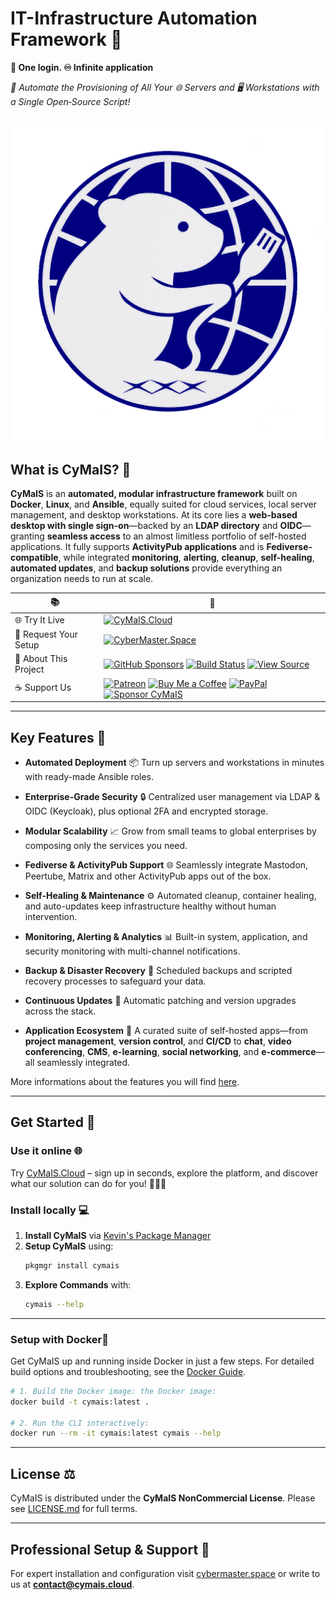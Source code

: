 # IT-Infrastructure Automation Framework 🚀

**🔐 One login. ♾️ Infinite application** 

*🤖 Automate the Provisioning of All Your 🌐 Servers and 🖥️ Workstations with a Single Open‑Source Script!*

![CyMaIS Logo](assets/img/logo.png)
---

## What is CyMaIS? 📌

**CyMaIS** is an **automated, modular infrastructure framework** built on **Docker**, **Linux**, and **Ansible**, equally suited for cloud services, local server management, and desktop workstations. At its core lies a **web-based desktop with single sign-on**—backed by an **LDAP directory** and **OIDC**—granting **seamless access** to an almost limitless portfolio of self-hosted applications. It fully supports **ActivityPub applications** and is **Fediverse-compatible**, while integrated **monitoring**, **alerting**, **cleanup**, **self-healing**, **automated updates**, and **backup solutions** provide everything an organization needs to run at scale.

| 📚 | 🔗 |
|---|---|
| 🌐 Try It Live | [![CyMaIS.Cloud](https://img.shields.io/badge/CyMaIS-%2ECloud-000000?labelColor=004B8D&style=flat&borderRadius=8)](https://cymais.cloud) |
| 🔧 Request Your Setup       | [![CyberMaster.Space](https://img.shields.io/badge/CyberMaster-%2ESpace-000000?labelColor=004B8D&style=flat&borderRadius=8)](https://cybermaster.space) |
| 📖 About This Project  | [![GitHub Sponsors](https://img.shields.io/badge/Sponsor-GitHub%20Sponsors-blue?logo=github)](https://github.com/sponsors/kevinveenbirkenbach) [![Build Status](https://github.com/kevinveenbirkenbach/cymais/actions/workflows/test-container.yml/badge.svg?branch=master)](https://github.com/kevinveenbirkenbach/cymais/actions/workflows/test-container.yml?query=branch%3Amaster) [![View Source](https://img.shields.io/badge/View_Source-Repository-000000?logo=github&labelColor=004B8D&style=flat&borderRadius=8)](https://github.com/kevinveenbirkenbach/cymais) |
| ☕️ Support Us               |  [![Patreon](https://img.shields.io/badge/Support-Patreon-orange?logo=patreon)](https://www.patreon.com/c/kevinveenbirkenbach) [![Buy Me a Coffee](https://img.shields.io/badge/Buy%20me%20a%20Coffee-Funding-yellow?logo=buymeacoffee)](https://buymeacoffee.com/kevinveenbirkenbach) [![PayPal](https://img.shields.io/badge/Donate-PayPal-blue?logo=paypal)](https://s.veen.world/paypaldonate) [![Sponsor CyMaIS](https://img.shields.io/badge/Donate–CyMaIS-000000?style=flat&labelColor=004B8D&logo=github-sponsors&logoColor=white&borderRadius=8)](https://github.com/sponsors/kevinveenbirkenbach) |

---

## Key Features 🎯

* **Automated Deployment** 📦
  Turn up servers and workstations in minutes with ready-made Ansible roles.

* **Enterprise-Grade Security** 🔒
  Centralized user management via LDAP & OIDC (Keycloak), plus optional 2FA and encrypted storage.

* **Modular Scalability** 📈
  Grow from small teams to global enterprises by composing only the services you need.

* **Fediverse & ActivityPub Support** 🌐
  Seamlessly integrate Mastodon, Peertube, Matrix and other ActivityPub apps out of the box.

* **Self-Healing & Maintenance** ⚙️
  Automated cleanup, container healing, and auto-updates keep infrastructure healthy without human intervention.

* **Monitoring, Alerting & Analytics** 📊
  Built-in system, application, and security monitoring with multi-channel notifications.

* **Backup & Disaster Recovery** 💾
  Scheduled backups and scripted recovery processes to safeguard your data.

* **Continuous Updates** 🔄
  Automatic patching and version upgrades across the stack.

* **Application Ecosystem** 🚀
  A curated suite of self-hosted apps—from **project management**, **version control**, and **CI/CD** to **chat**, **video conferencing**, **CMS**, **e-learning**, **social networking**, and **e-commerce**—all seamlessly integrated.

More informations about the features you will find [here](docs/overview/Features.md).

---

## Get Started 🚀

### Use it online 🌐 

Try [CyMaIS.Cloud](https://cymais.cloud) – sign up in seconds, explore the platform, and discover what our solution can do for you! 🚀🔧✨

### Install locally 💻
1. **Install CyMaIS** via [Kevin's Package Manager](https://github.com/kevinveenbirkenbach/package-manager)
2. **Setup CyMaIS** using:
   ```sh
   pkgmgr install cymais
   ```
3. **Explore Commands** with:
   ```sh
   cymais --help
   ```
---

### Setup with Docker🚢

Get CyMaIS up and running inside Docker in just a few steps. For detailed build options and troubleshooting, see the [Docker Guide](docs/Docker.md).

```bash
# 1. Build the Docker image: the Docker image:
docker build -t cymais:latest .

# 2. Run the CLI interactively:
docker run --rm -it cymais:latest cymais --help
```

---

## License ⚖️

CyMaIS is distributed under the **CyMaIS NonCommercial License**. Please see [LICENSE.md](LICENSE.md) for full terms.

---

## Professional Setup & Support 💼

For expert installation and configuration visit [cybermaster.space](https://cybermaster.space/) or write to us at **[contact@cymais.cloud](mailto:contact@cymais.cloud)**.
